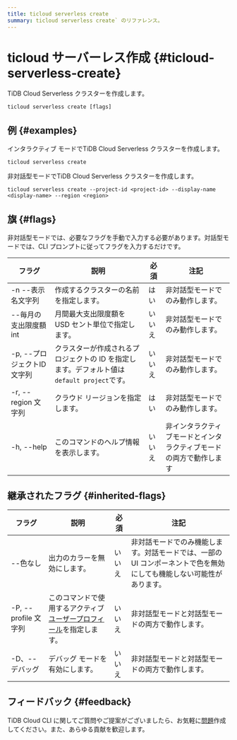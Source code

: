```yaml
---
title: ticloud serverless create
summary: ticloud serverless create` のリファレンス。
---
```


# ticloud サーバーレス作成 {#ticloud-serverless-create}

TiDB Cloud Serverless クラスターを作成します。

```shell
ticloud serverless create [flags]
```

## 例 {#examples}

インタラクティブ モードでTiDB Cloud Serverless クラスターを作成します。

```shell
ticloud serverless create
```

非対話型モードでTiDB Cloud Serverless クラスターを作成します。

```shell
ticloud serverless create --project-id <project-id> --display-name <display-name> --region <region>
```

## 旗 {#flags}

非対話型モードでは、必要なフラグを手動で入力する必要があります。対話型モードでは、CLI プロンプトに従ってフラグを入力するだけです。

| フラグ                | 説明                                                       | 必須  | 注記                                |
| ------------------ | -------------------------------------------------------- | --- | --------------------------------- |
| -n --表示名文字列        | 作成するクラスターの名前を指定します。                                      | はい  | 非対話型モードでのみ動作します。                  |
| --毎月の支出限度額 int     | 月間最大支出限度額を USD セント単位で指定します。                              | いいえ | 非対話型モードでのみ動作します。                  |
| -p, --プロジェクトID 文字列 | クラスターが作成されるプロジェクトの ID を指定します。デフォルト値は`default project`です。 | いいえ | 非対話型モードでのみ動作します。                  |
| -r, --region 文字列   | クラウド リージョンを指定します。                                        | はい  | 非対話型モードでのみ動作します。                  |
| -h, --help         | このコマンドのヘルプ情報を表示します。                                      | いいえ | 非インタラクティブモードとインタラクティブモードの両方で動作します |

## 継承されたフラグ {#inherited-flags}

| フラグ               | 説明                                                                             | 必須  | 注記                                                           |
| ----------------- | ------------------------------------------------------------------------------ | --- | ------------------------------------------------------------ |
| --色なし             | 出力のカラーを無効にします。                                                                 | いいえ | 非対話モードでのみ機能します。対話モードでは、一部の UI コンポーネントで色を無効にしても機能しない可能性があります。 |
| -P, --profile 文字列 | このコマンドで使用するアクティブ[ユーザープロフィール](/tidb-cloud/cli-reference.md#user-profile)を指定します。 | いいえ | 非対話型モードと対話型モードの両方で動作します。                                     |
| -D、--デバッグ         | デバッグ モードを有効にします。                                                               | いいえ | 非対話型モードと対話型モードの両方で動作します。                                     |

## フィードバック {#feedback}

TiDB Cloud CLI に関してご質問やご提案がございましたら、お気軽に[問題](https://github.com/tidbcloud/tidbcloud-cli/issues/new/choose)作成してください。また、あらゆる貢献を歓迎します。
